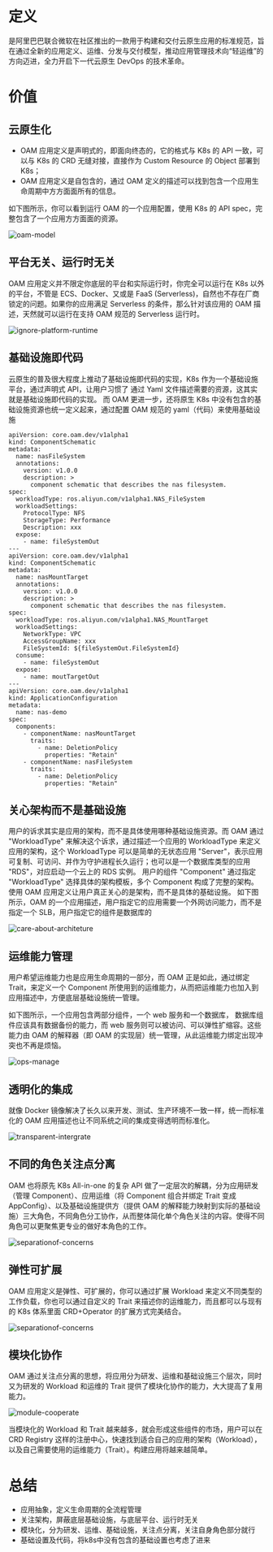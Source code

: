 # 定义
是阿里巴巴联合微软在社区推出的一款用于构建和交付云原生应用的标准规范，旨在通过全新的应用定义、运维、分发与交付模型，推动应用管理技术向“轻运维”的方向迈进，全力开启下一代云原生 DevOps 的技术革命。

# 价值
## 云原生化
- OAM 应用定义是声明式的，即面向终态的，它的格式与 K8s 的 API 一致，可以与 K8s 的 CRD 无缝对接，直接作为 Custom Resource 的 Object 部署到 K8s；
- OAM 应用定义是自包含的，通过 OAM 定义的描述可以找到包含一个应用生命周期中方方面面所有的信息。

如下图所示，你可以看到运行 OAM 的一个应用配置，使用 K8s 的 API spec，完整包含了一个应用方方面面的资源。

![oam-model](./images/oam-model.webp)

## 平台无关、运行时无关
OAM 应用定义并不限定你底层的平台和实际运行时，你完全可以运行在 K8s 以外的平台，不管是 ECS、Docker、又或是 FaaS (Serverless)，自然也不存在厂商锁定的问题。如果你的应用满足 Serverless 的条件，那么针对该应用的 OAM 描述，天然就可以运行在支持 OAM 规范的 Serverless 运行时。

![ignore-platform-runtime](./images/ignore-platform-runtime.webp)

## 基础设施即代码
云原生的普及很大程度上推动了基础设施即代码的实现，K8s 作为一个基础设施平台，通过声明式 API，让用户习惯了 通过 Yaml 文件描述需要的资源，这其实就是基础设施即代码的实现。 而 OAM 更进一步，还将原生 K8s 中没有包含的基础设施资源也统一定义起来，通过配置 OAM 规范的 yaml（代码）来使用基础设施
```
apiVersion: core.oam.dev/v1alpha1
kind: ComponentSchematic
metadata:
  name: nasFileSystem
  annotations:
    version: v1.0.0
    description: >
      component schematic that describes the nas filesystem.
spec:
  workloadType: ros.aliyun.com/v1alpha1.NAS_FileSystem
  workloadSettings:
    ProtocolType: NFS
    StorageType: Performance
    Description: xxx
  expose:
    - name: fileSystemOut
---
apiVersion: core.oam.dev/v1alpha1
kind: ComponentSchematic
metadata:
  name: nasMountTarget
  annotations:
    version: v1.0.0
    description: >
      component schematic that describes the nas filesystem.
spec:
  workloadType: ros.aliyun.com/v1alpha1.NAS_MountTarget
  workloadSettings:
    NetworkType: VPC
    AccessGroupName: xxx
    FileSystemId: ${fileSystemOut.FileSystemId}
  consume:
    - name: fileSystemOut
  expose:
    - name: moutTargetOut 
---
apiVersion: core.oam.dev/v1alpha1
kind: ApplicationConfiguration
metadata:
  name: nas-demo
spec:
  components:
    - componentName: nasMountTarget
      traits:
        - name: DeletionPolicy
          properties: "Retain"
    - componentName: nasFileSystem
      traits:
        - name: DeletionPolicy
          properties: "Retain"
```

## 关心架构而不是基础设施
用户的诉求其实是应用的架构，而不是具体使用哪种基础设施资源。而 OAM 通过 "WorkloadType" 来解决这个诉求，通过描述一个应用的 WorkloadType 来定义应用的架构，这个 WorkloadType 可以是简单的无状态应用 "Server"，表示应用可复制、可访问、并作为守护进程长久运行；也可以是一个数据库类型的应用 "RDS"，对应启动一个云上的 RDS 实例。
用户的组件 "Component" 通过指定 "WorkloadType" 选择具体的架构模板，多个 Component 构成了完整的架构。
使用 OAM 应用定义让用户真正关心的是架构，而不是具体的基础设施。
如下图所示，OAM 的一个应用描述，用户指定它的应用需要一个外网访问能力，而不是指定一个 SLB，用户指定它的组件是数据库的

![care-about-architeture](./images/care-about-architeture.webp)

## 运维能力管理
用户希望运维能力也是应用生命周期的一部分，而 OAM 正是如此，通过绑定 Trait，来定义一个 Component 所使用到的运维能力，从而把运维能力也加入到应用描述中，方便底层基础设施统一管理。

如下图所示，一个应用包含两部分组件，一个 web 服务和一个数据库， 数据库组件应该具有数据备份的能力，而 web 服务则可以被访问、可以弹性扩缩容。这些能力由 OAM 的解释器（即 OAM 的实现层）统一管理，从此运维能力绑定出现冲突也不再是烦恼。

![ops-manage](./images/ops-manage.webp)

## 透明化的集成
就像 Docker 镜像解决了长久以来开发、测试、生产环境不一致一样，统一而标准化的 OAM 应用描述也让不同系统之间的集成变得透明而标准化。

![transparent-intergrate](./images/transparent-intergrate.webp)

## 不同的角色关注点分离
OAM 也将原先 K8s All-in-one 的复杂 API 做了一定层次的解耦，分为应用研发（管理 Component）、应用运维（将 Component 组合并绑定 Trait 变成 AppConfig）、以及基础设施提供方（提供 OAM 的解释能力映射到实际的基础设施）三大角色，不同角色分工协作，从而整体简化单个角色关注的内容。使得不同角色可以更聚焦更专业的做好本角色的工作。

![separationof-concerns](./images/separationof-concerns.webp)

## 弹性可扩展
OAM 应用定义是弹性、可扩展的，你可以通过扩展 Workload 来定义不同类型的工作负载，你也可以通过自定义的 Trait 来描述你的运维能力，而且都可以与现有的 K8s 体系里面 CRD+Operator 的扩展方式完美结合。

![separationof-concerns](./images/separationof-concerns.webp)

## 模块化协作

OAM 通过关注点分离的思想，将应用分为研发、运维和基础设施三个层次，同时又为研发的 Workload 和运维的 Trait 提供了模块化协作的能力，大大提高了复用能力。

![module-cooperate](./images/module-cooperate.webp)

当模块化的 Workload 和 Trait 越来越多，就会形成这些组件的市场，用户可以在 CRD Registry 这样的注册中心，快速找到适合自己的应用的架构（Workload），以及自己需要使用的运维能力（Trait）。构建应用将越来越简单。



# 总结

- 应用抽象，定义生命周期的全流程管理
- 关注架构，屏蔽底层基础设施，与底层平台、运行时无关
- 模块化，分为研发、运维、基础设施，关注点分离，关注自身角色部分就行
- 基础设置及代码，将k8s中没有包含的基础设置也考虑了进来